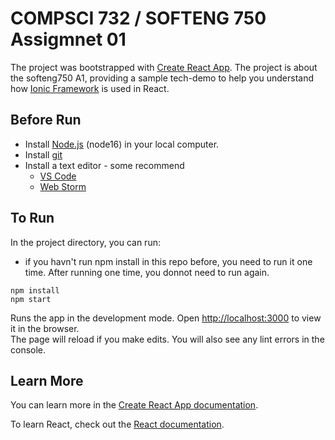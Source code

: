 # COMPSCI 732 / SOFTENG 750 Assigmnet 01

The project was bootstrapped with [Create React App](https://github.com/facebook/create-react-app).
The project is about the softeng750 A1, providing a sample tech-demo to help you understand how [Ionic Framework](https://ionicframework.com/) is used in React. 

## Before Run
- Install  [Node.js](https://nodejs.org/en/)  (node16) in your local computer. 
- Install [git](https://git-scm.com/)
- Install a text editor - some recommend
   - [VS Code](https://code.visualstudio.com/)
   - [Web Storm](https://www.jetbrains.com/webstorm/)
 
 ## To Run
In the project directory, you can run:
- if you havn't run npm install in this repo before, you need to run it one time. After running one time, you donnot need to run again. 

```
npm install 
npm start
```

Runs the app in the development mode. Open [http://localhost:3000](http://localhost:3000) to view it in the browser.\
The page will reload if you make edits. You will also see any lint errors in the console.

## Learn More

You can learn more in the [Create React App documentation](https://facebook.github.io/create-react-app/docs/getting-started).

To learn React, check out the [React documentation](https://reactjs.org/).
